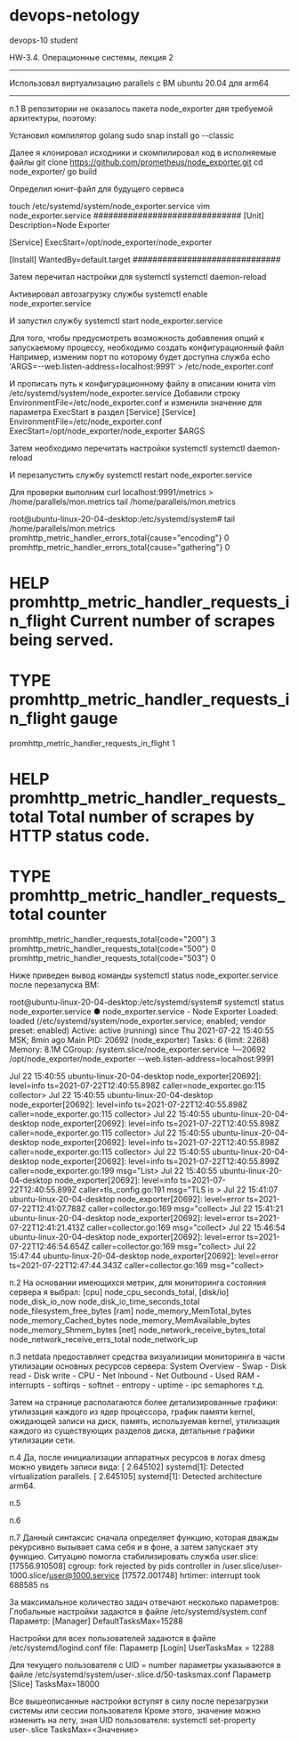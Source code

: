 # devops-netology
devops-10 student

HW-3.4. Операционные системы, лекция 2

**************
Использовал виртуализацию parallels c ВМ ubuntu 20.04 для arm64
**************

п.1
В репозитории не оказалось пакета node_exporter дяя требуемой архитектуры, поэтому:

Установил компилятор golang
sudo snap install go --classic

Далее я клонировал исходники и скомпилировал код в исполняемые файлы
git clone https://github.com/prometheus/node_exporter.git
cd node_exporter/
go build

Определил юнит-файл для будущего сервиса

touch /etc/systemd/system/node_exporter.service
vim node_exporter.service
##############################
[Unit]
Description=Node Exporter
 
[Service]
ExecStart=/opt/node_exporter/node_exporter
 
[Install]
WantedBy=default.target
##############################

Затем перечитал настройки для systemctl
systemctl daemon-reload

Активировал автозагрузку службы
systemctl enable node_exporter.service

И запустил службу
systemctl start node_exporter.service

Для того, чтобы предусмотреть возможность добавления опций к запускаемому процессу, необходимо создать конфигурационный файл
Например, изменим порт по которому будет доступна служба
echo 'ARGS=--web.listen-address=localhost:9991' > /etc/node_exporter.conf

И прописать путь к конфигурационному файлу в описании юнита
vim /etc/systemd/system/node_exporter.service
Добавили строку EnvironmentFile=/etc/node_exporter.conf и изменили значение для параметра ExecStart в раздел [Service]
[Service]
EnvironmentFile=/etc/node_exporter.conf
ExecStart=/opt/node_exporter/node_exporter $ARGS

Затем необходимо перечитать настройки systemctl
systemctl daemon-reload

И перезапустить службу
systemctl restart node_exporter.service

Для проверки выполним
curl localhost:9991/metrics > /home/parallels/mon.metrics
tail /home/parallels/mon.metrics

root@ubuntu-linux-20-04-desktop:/etc/systemd/system# tail /home/parallels/mon.metrics 
promhttp_metric_handler_errors_total{cause="encoding"} 0
promhttp_metric_handler_errors_total{cause="gathering"} 0
# HELP promhttp_metric_handler_requests_in_flight Current number of scrapes being served.
# TYPE promhttp_metric_handler_requests_in_flight gauge
promhttp_metric_handler_requests_in_flight 1
# HELP promhttp_metric_handler_requests_total Total number of scrapes by HTTP status code.
# TYPE promhttp_metric_handler_requests_total counter
promhttp_metric_handler_requests_total{code="200"} 3
promhttp_metric_handler_requests_total{code="500"} 0
promhttp_metric_handler_requests_total{code="503"} 0


Ниже приведен вывод команды systemctl status node_exporter.service после перезапуска ВМ:

root@ubuntu-linux-20-04-desktop:/etc/systemd/system# systemctl status node_exporter.service
● node_exporter.service - Node Exporter
     Loaded: loaded (/etc/systemd/system/node_exporter.service; enabled; vendor preset: enabled)
     Active: active (running) since Thu 2021-07-22 15:40:55 MSK; 8min ago
   Main PID: 20692 (node_exporter)
      Tasks: 6 (limit: 2268)
     Memory: 8.1M
     CGroup: /system.slice/node_exporter.service
             └─20692 /opt/node_exporter/node_exporter --web.listen-address=localhost:9991

Jul 22 15:40:55 ubuntu-linux-20-04-desktop node_exporter[20692]: level=info ts=2021-07-22T12:40:55.898Z caller=node_exporter.go:115 collector>
Jul 22 15:40:55 ubuntu-linux-20-04-desktop node_exporter[20692]: level=info ts=2021-07-22T12:40:55.898Z caller=node_exporter.go:115 collector>
Jul 22 15:40:55 ubuntu-linux-20-04-desktop node_exporter[20692]: level=info ts=2021-07-22T12:40:55.898Z caller=node_exporter.go:115 collector>
Jul 22 15:40:55 ubuntu-linux-20-04-desktop node_exporter[20692]: level=info ts=2021-07-22T12:40:55.898Z caller=node_exporter.go:115 collector>
Jul 22 15:40:55 ubuntu-linux-20-04-desktop node_exporter[20692]: level=info ts=2021-07-22T12:40:55.899Z caller=node_exporter.go:199 msg="List>
Jul 22 15:40:55 ubuntu-linux-20-04-desktop node_exporter[20692]: level=info ts=2021-07-22T12:40:55.899Z caller=tls_config.go:191 msg="TLS is >
Jul 22 15:41:07 ubuntu-linux-20-04-desktop node_exporter[20692]: level=error ts=2021-07-22T12:41:07.788Z caller=collector.go:169 msg="collect>
Jul 22 15:41:21 ubuntu-linux-20-04-desktop node_exporter[20692]: level=error ts=2021-07-22T12:41:21.413Z caller=collector.go:169 msg="collect>
Jul 22 15:46:54 ubuntu-linux-20-04-desktop node_exporter[20692]: level=error ts=2021-07-22T12:46:54.654Z caller=collector.go:169 msg="collect>
Jul 22 15:47:44 ubuntu-linux-20-04-desktop node_exporter[20692]: level=error ts=2021-07-22T12:47:44.343Z caller=collector.go:169 msg="collect>

п.2
На основании имеющихся метрик, для мониторинга состояния сервера я выбрал:
[cpu]
node_cpu_seconds_total,
[disk/io]
node_disk_io_now
node_disk_io_time_seconds_total
node_filesystem_free_bytes
[ram]
node_memory_MemTotal_bytes
node_memory_Cached_bytes
node_memory_MemAvailable_bytes
node_memory_Shmem_bytes
[net]
node_network_receive_bytes_total
node_network_receive_errs_total
node_network_up

п.3
netdata предоставляет средства визуализиции мониторинга в части утилизации основных ресурсов сервера:
System Overview - Swap - Disk read - Disk write - CPU - Net Inbound - Net Outbound - Used RAM - interrupts - softirqs - softnet - entropy - uptime - ipc semaphores  т.д.

Затем на странице располагаются более детализированные графики: утилизация каждого из ядер процессора, график памяти kernel, ожидающей записи на диск, память, используемая kernel, утилизация каждого из существующих разделов диска, детальные графики утилизации сети.

п.4
Да, после инициализации аппаратных ресурсов в логах dmesg можно увидеть записи вида:
[    2.645102] systemd[1]: Detected virtualization parallels.
[    2.645105] systemd[1]: Detected architecture arm64.

п.5


п.6


п.7
Данный синтаксис сначала определяет функцию, которая дважды рекурсивно вызывает сама себя и в фоне, а затем запускает эту функцию. 
Ситуацию помогла стабилизировать служба user.slice:
[17556.910508] cgroup: fork rejected by pids controller in /user.slice/user-1000.slice/user@1000.service
[17572.001748] hrtimer: interrupt took 688585 ns

За максимальное количество задач отвечают несколько параметров:
Глобальные настройки задаются в файле /etc/systemd/system.conf
Параметр: 
[Manager]
DefaultTasksMax=15288

Настройки для всех пользователей задаются в файле /etc/systemd/logind.conf file:
Параметр
[Login]
UserTasksMax = 12288

Для текущего пользователя с UID = number параметры указываются в файле /etc/systemd/system/user-<number>.slice.d/50-tasksmax.conf
Параметр
[Slice]
TasksMax=18000

Все вышеописанные настройки вступят в силу после перезагрузки системы или сессии пользователя
Кроме этого, значение можно изменить на лету, зная UID пользователя:
systemctl set-property user-<UID>.slice TasksMax=<Значение>
